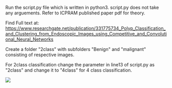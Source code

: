 Run the script.py file which is written in python3.
script.py does not take any arguements.
Refer to ICPRAM published paper pdf for theory.

Find Full text at:
https://www.researchgate.net/publication/331775734_Polyp_Classification_and_Clustering_from_Endoscopic_Images_using_Competitive_and_Convolutional_Neural_Networks

Create a folder "2class" with subfolders "Benign" and "malignant" consisting of respective images.

For 2class classification change the parameter in line13 of script.py as "2class" and change it to "4class" for 4 class classification.

<img src="p1.png"  />
